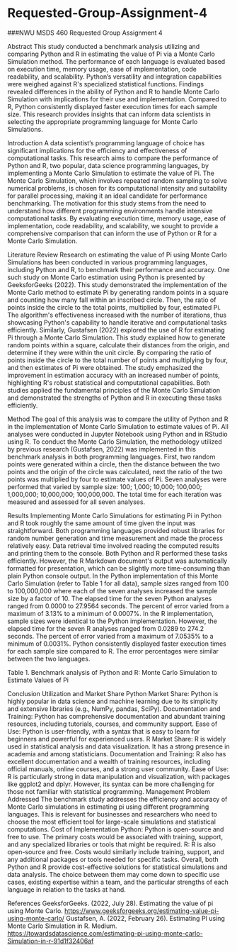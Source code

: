 # Requested-Group-Assignment-4

###NWU MSDS 460 Requested Group Assignment 4

Abstract
This study conducted a benchmark analysis utilizing and comparing Python and R in estimating the value of Pi via a Monte Carlo Simulation method. The performance of each language is evaluated based on execution time, memory usage, ease of implementation, code readability, and scalability.  Python’s versatility and integration capabilities were weighed against R's specialized statistical functions. Findings revealed differences in the ability of Python and R to handle Monte Carlo Simulation with implications for their use and implementation. Compared to R, Python consistently displayed faster execution times for each sample size. This research provides insights that can inform data scientists in selecting the appropriate programming language for Monte Carlo Simulations. 

Introduction
A data scientist’s programming language of choice has significant implications for the efficiency and effectiveness of computational tasks. This research aims to compare the performance of Python and R, two popular, data science programming languages, by implementing a Monte Carlo Simulation to estimate the value of Pi. The Monte Carlo Simulation, which involves repeated random sampling to solve numerical problems, is chosen for its computational intensity and suitability for parallel processing, making it an ideal candidate for performance benchmarking.
The motivation for this study stems from the need to understand how different programming environments handle intensive computational tasks. By evaluating execution time, memory usage, ease of implementation, code readability, and scalability, we sought to provide a comprehensive comparison that can inform the use of Python or R for a Monte Carlo Simulation. 

Literature Review
Research on estimating the value of Pi using Monte Carlo Simulations has been conducted in various programming languages, including Python and R, to benchmark their performance and accuracy. One such study on Monte Carlo estimation using Python is presented by GeeksforGeeks (2022). This study demonstrated the implementation of the Monte Carlo method to estimate Pi by generating random points in a square and counting how many fall within an inscribed circle. Then, the ratio of points inside the circle to the total points, multiplied by four, estimated Pi. The algorithm's effectiveness increased with the number of iterations, thus showcasing Python's capability to handle iterative and computational tasks efficiently.
Similarly, Gustafsen (2022) explored the use of R for estimating Pi through a Monte Carlo Simulation. This study explained how to generate random points within a square, calculate their distances from the origin, and determine if they were within the unit circle. By comparing the ratio of points inside the circle to the total number of points and multiplying by four, and then estimates of Pi were obtained. The study emphasized the improvement in estimation accuracy with an increased number of points, highlighting R's robust statistical and computational capabilities. Both studies applied the fundamental principles of the Monte Carlo Simulation and demonstrated the strengths of Python and R in executing these tasks efficiently.

Method
The goal of this analysis was to compare the utility of Python and R in the implementation of Monte Carlo Simulation to estimate values of Pi. All analyses were conducted in Jupyter Notebook using Python and in RStudio using R. 
To conduct the Monte Carlo Simulation, the methodology utilized by previous research (Gustafsen, 2022) was implemented in this benchmark analysis in both programming languages. First, two random points were generated within a circle, then the distance between the two points and the origin of the circle was calculated, next the ratio of the two points was multiplied by four to estimate values of Pi. Seven analyses were performed that varied by sample size: 100; 1,000; 10,000; 100,000; 1,000,000; 10,000,000; 100,000,000. The total time for each iteration was measured and assessed for all seven analyses. 

Results
Implementing Monte Carlo Simulations for estimating Pi in Python and R took roughly the same amount of time given the input was straightforward. Both programming languages provided robust libraries for random number generation and time measurement and made the process relatively easy. Data retrieval time involved reading the computed results and printing them to the console. Both Python and R performed these tasks efficiently. However, the R Markdown document's output was automatically formatted for presentation, which can be slightly more time-consuming than plain Python console output.
In the Python implementation of this Monte Carlo Simulation (refer to Table 1 for all data), sample sizes ranged from 100 to 100,000,000 where each of the seven analyses increased the sample size by a factor of 10. The elapsed time for the seven Python analyses ranged from 0.0000 to 27.9564 seconds. The percent of error varied from a maximum of  3.13% to a minimum of  0.0007%. In the R implementation, sample sizes were identical to the Python implementation. However, the elapsed time for the seven R analyses ranged from 0.0289 to 274.2 seconds. The percent of error varied from a maximum of 7.0535% to a minimum of 0.0031%.  Python consistently displayed faster execution times for each sample size compared to R. The error percentages were similar between the two languages.

Table 1. Benchmark analysis of Python and R: Monte Carlo Simulation to Estimate Values of Pi

Conclusion
Utilization and Market Share
Python
Market Share: Python is highly popular in data science and machine learning due to its simplicity and extensive libraries (e.g., NumPy, pandas, SciPy).
Documentation and Training: Python has comprehensive documentation and abundant training resources, including tutorials, courses, and community support.
Ease of Use: Python is user-friendly, with a syntax that is easy to learn for beginners and powerful for experienced users.
R
Market Share: R is widely used in statistical analysis and data visualization. It has a strong presence in academia and among statisticians.
Documentation and Training: R also has excellent documentation and a wealth of training resources, including official manuals, online courses, and a strong user community.
Ease of Use: R is particularly strong in data manipulation and visualization, with packages like ggplot2 and dplyr. However, its syntax can be more challenging for those not familiar with statistical programming.
Management Problem Addressed
The benchmark study addresses the efficiency and accuracy of Monte Carlo simulations in estimating pi using different programming languages. This is relevant for businesses and researchers who need to choose the most efficient tool for large-scale simulations and statistical computations.
Cost of Implementation
Python: Python is open-source and free to use. The primary costs would be associated with training, support, and any specialized libraries or tools that might be required.
R: R is also open-source and free. Costs would similarly include training, support, and any additional packages or tools needed for specific tasks.
Overall, both Python and R provide cost-effective solutions for statistical simulations and data analysis. The choice between them may come down to specific use cases, existing expertise within a team, and the particular strengths of each language in relation to the tasks at hand.


References
GeeksforGeeks. (2022, July 28). Estimating the value of pi using Monte Carlo. 
https://www.geeksforgeeks.org/estimating-value-pi-using-monte-carlo/ 
Gustafsen, A. (2022, February 26). Estimating PI using Monte Carlo Simulation in R. Medium. 
https://towardsdatascience.com/estimating-pi-using-monte-carlo-Simulation-in-r-91d1f32406af 

